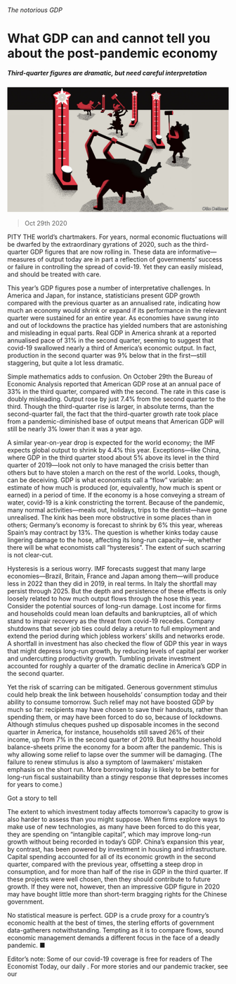 ###### The notorious GDP

# What GDP can and cannot tell you about the post-pandemic economy 

##### Third-quarter figures are dramatic, but need careful interpretation 

![image](images/20201031_FND000_0.jpg) 

> Oct 29th 2020 

PITY THE world’s chartmakers. For years, normal economic fluctuations will be dwarfed by the extraordinary gyrations of 2020, such as the third-quarter GDP figures that are now rolling in. These data are informative—measures of output today are in part a reflection of governments’ success or failure in controlling the spread of covid-19. Yet they can easily mislead, and should be treated with care.

This year’s GDP figures pose a number of interpretative challenges. In America and Japan, for instance, statisticians present GDP growth compared with the previous quarter as an annualised rate, indicating how much an economy would shrink or expand if its performance in the relevant quarter were sustained for an entire year. As economies have swung into and out of lockdowns the practice has yielded numbers that are astonishing and misleading in equal parts. Real GDP in America shrank at a reported annualised pace of 31% in the second quarter, seeming to suggest that covid-19 swallowed nearly a third of America’s economic output. In fact, production in the second quarter was 9% below that in the first—still staggering, but quite a lot less dramatic.


Simple mathematics adds to confusion. On October 29th the Bureau of Economic Analysis reported that American GDP rose at an annual pace of 33% in the third quarter, compared with the second. The rate in this case is doubly misleading. Output rose by just 7.4% from the second quarter to the third. Though the third-quarter rise is larger, in absolute terms, than the second-quarter fall, the fact that the third-quarter growth rate took place from a pandemic-diminished base of output means that American GDP will still be nearly 3% lower than it was a year ago. 

A similar year-on-year drop is expected for the world economy; the IMF expects global output to shrink by 4.4% this year. Exceptions—like China, where GDP in the third quarter stood about 5% above its level in the third quarter of 2019—look not only to have managed the crisis better than others but to have stolen a march on the rest of the world. Looks, though, can be deceiving. GDP is what economists call a “flow” variable: an estimate of how much is produced (or, equivalently, how much is spent or earned) in a period of time. If the economy is a hose conveying a stream of water, covid-19 is a kink constricting the torrent. Because of the pandemic, many normal activities—meals out, holidays, trips to the dentist—have gone unrealised. The kink has been more obstructive in some places than in others; Germany’s economy is forecast to shrink by 6% this year, whereas Spain’s may contract by 13%. The question is whether kinks today cause lingering damage to the hose, affecting its long-run capacity—ie, whether there will be what economists call “hysteresis”. The extent of such scarring is not clear-cut.

Hysteresis is a serious worry. IMF forecasts suggest that many large economies—Brazil, Britain, France and Japan among them—will produce less in 2022 than they did in 2019, in real terms. In Italy the shortfall may persist through 2025. But the depth and persistence of these effects is only loosely related to how much output flows through the hose this year. Consider the potential sources of long-run damage. Lost income for firms and households could mean loan defaults and bankruptcies, all of which stand to impair recovery as the threat from covid-19 recedes. Company shutdowns that sever job ties could delay a return to full employment and extend the period during which jobless workers’ skills and networks erode. A shortfall in investment has also checked the flow of GDP this year in ways that might depress long-run growth, by reducing levels of capital per worker and undercutting productivity growth. Tumbling private investment accounted for roughly a quarter of the dramatic decline in America’s GDP in the second quarter.

Yet the risk of scarring can be mitigated. Generous government stimulus could help break the link between households’ consumption today and their ability to consume tomorrow. Such relief may not have boosted GDP by much so far: recipients may have chosen to save their handouts, rather than spending them, or may have been forced to do so, because of lockdowns. Although stimulus cheques pushed up disposable incomes in the second quarter in America, for instance, households still saved 26% of their income, up from 7% in the second quarter of 2019. But healthy household balance-sheets prime the economy for a boom after the pandemic. This is why allowing some relief to lapse over the summer will be damaging. (The failure to renew stimulus is also a symptom of lawmakers’ mistaken emphasis on the short run. More borrowing today is likely to be better for long-run fiscal sustainability than a stingy response that depresses incomes for years to come.)

Got a story to tell

The extent to which investment today affects tomorrow’s capacity to grow is also harder to assess than you might suppose. When firms explore ways to make use of new technologies, as many have been forced to do this year, they are spending on “intangible capital”, which may improve long-run growth without being recorded in today’s GDP. China’s expansion this year, by contrast, has been powered by investment in housing and infrastructure. Capital spending accounted for all of its economic growth in the second quarter, compared with the previous year, offsetting a steep drop in consumption, and for more than half of the rise in GDP in the third quarter. If these projects were well chosen, then they should contribute to future growth. If they were not, however, then an impressive GDP figure in 2020 may have bought little more than short-term bragging rights for the Chinese government.

No statistical measure is perfect. GDP is a crude proxy for a country’s economic health at the best of times, the sterling efforts of government data-gatherers notwithstanding. Tempting as it is to compare flows, sound economic management demands a different focus in the face of a deadly pandemic. ■

Editor’s note: Some of our covid-19 coverage is free for readers of The Economist Today, our daily . For more stories and our pandemic tracker, see our 

